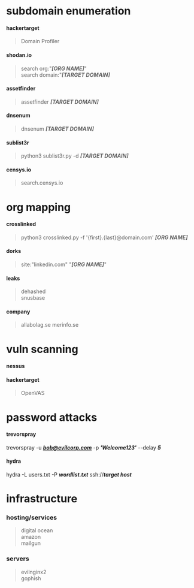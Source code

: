 # subdomain enumeration
#### hackertarget
> Domain Profiler
#### shodan.io
> search org:"***[ORG NAME]***"  
> search domain:"***[TARGET DOMAIN]***
#### assetfinder
> assetfinder ***[TARGET DOMAIN]***  
#### dnsenum
> dnsenum ***[TARGET DOMAIN]***  
#### sublist3r
> python3 sublist3r.py -d ***[TARGET DOMAIN]***
#### censys.io
> search.censys.io
# org mapping
#### crosslinked
> python3 crosslinked.py -f '{first}.{last}@domain.com' ***[ORG NAME]***
#### dorks
> site:"linkedin.com" "***[ORG NAME]***"  
#### leaks
> dehashed  
> snusbase  
#### company
> allabolag.se
> merinfo.se
# vuln scanning
#### nessus
#### hackertarget
> OpenVAS
# password attacks
#### trevorspray
trevorspray -u ***bob@evilcorp.com*** -p ***'Welcome123'*** --delay ***5***
#### hydra
hydra -L users.txt -P ***wordlist.txt*** ssh://***target host***
# infrastructure
### hosting/services
> digital ocean  
> amazon  
> mailgun  
### servers
> evilnginx2  
> gophish  

